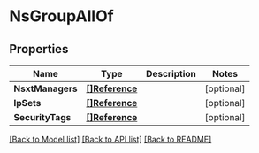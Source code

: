# NsGroupAllOf

## Properties

Name | Type | Description | Notes
------------ | ------------- | ------------- | -------------
**NsxtManagers** | [**[]Reference**](Reference.md) |  | [optional] 
**IpSets** | [**[]Reference**](Reference.md) |  | [optional] 
**SecurityTags** | [**[]Reference**](Reference.md) |  | [optional] 

[[Back to Model list]](../README.md#documentation-for-models) [[Back to API list]](../README.md#documentation-for-api-endpoints) [[Back to README]](../README.md)


